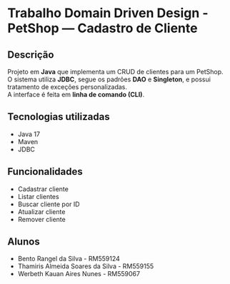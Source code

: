 # Trabalho Domain Driven Design - PetShop — Cadastro de Cliente

## Descrição  
Projeto em **Java** que implementa um CRUD de clientes para um PetShop.  
O sistema utiliza **JDBC**, segue os padrões **DAO** e **Singleton**, e possui tratamento de exceções personalizadas.  
A interface é feita em **linha de comando (CLI)**.  

## Tecnologias utilizadas  
- Java 17  
- Maven  
- JDBC  

## Funcionalidades  
- Cadastrar cliente  
- Listar clientes  
- Buscar cliente por ID  
- Atualizar cliente  
- Remover cliente  


## Alunos
- Bento Rangel da Silva - RM559124  
- Thamiris Almeida Soares da Silva - RM559155  
- Werbeth Kauan Aires Nunes - RM559067
